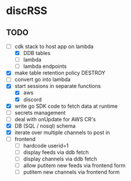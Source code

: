 # discRSS


## TODO

- [ ] cdk stack to host app on lambda
  - [x] DDB tables
  - [ ] lambda
  - [ ] lambda endpoints
- [x] make table retention policy DESTROY
- [ ] convert go into lambda
- [x] start sessions in separate functions
  - [x] aws
  - [x] discord
- [x] write go SDK code to fetch data at runtime
- [ ] secrets management
- [ ] deal with onUpdate for AWS CR's
- [x] DB (SQL / nosql) schema
- [x] iterate over multiple channels to post in
- [ ] frontend
  - [ ] hardcode userid=1
  - [ ] display feeds via ddb fetch
  - [ ] display channels via ddb fetch
  - [ ] allow putitem new feeds via frontend form 
  - [ ] putitem new channels via frontend form